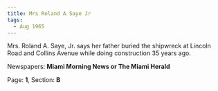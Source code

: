 ```yaml
---  
title: Mrs Roland A Saye Jr  
tags:  
  - Aug 1965  
---  
```

  
Mrs. Roland A. Saye, Jr. says her father buried the shipwreck at Lincoln Road and Collins Avenue while doing construction 35 years ago.  
  
Newspapers: **Miami Morning News or The Miami Herald**  
  
Page: **1**, Section: **B** 
